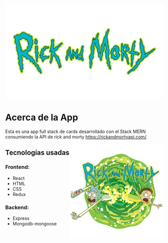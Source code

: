 <p align="center">
  <img height=300" width="600" src="./title.png" />
</p>

# Acerca de la App

Esta es una app full stack de cards desarrollado con el Stack MERN consumiendo la API de rick and morty https://rickandmortyapi.com/.

<img alt="Draw" align="right" height="300"  width="300" src="./rick-and-morty.png" />

## Tecnologías usadas
### Frontend:
* React
* HTML
* CSS
* Redux
### Backend:
* Express
* Mongodb-mongoose
